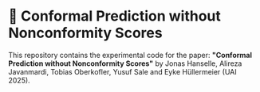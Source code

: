 # 🚀 Conformal Prediction without Nonconformity Scores
This repository contains the experimental code for the paper: **"Conformal Prediction without Nonconformity Scores"** by Jonas Hanselle, Alireza Javanmardi, Tobias Oberkofler, Yusuf Sale and Eyke Hüllermeier (UAI 2025).


